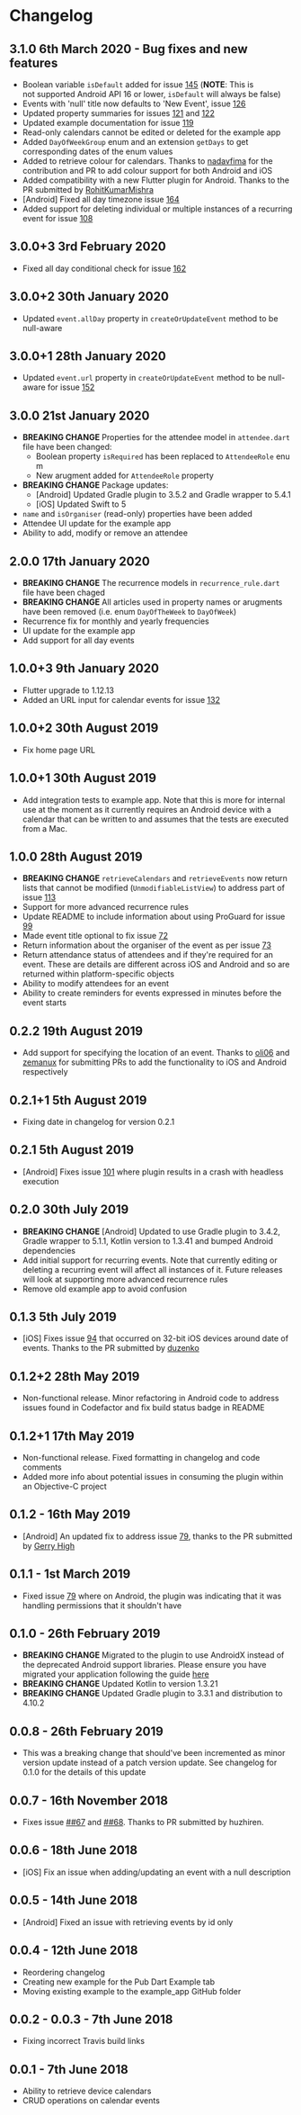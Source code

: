 # Changelog

## 3.1.0 6th March 2020 - Bug fixes and new features

* Boolean variable `isDefault` added for issue [145](https://github.com/builttoroam/flutter_plugins/issues/145) (**NOTE**: This is not supported Android API 16 or lower, `isDefault` will always be false)
* Events with 'null' title now defaults to 'New Event', issue [126](https://github.com/builttoroam/flutter_plugins/issues/126)
* Updated property summaries for issues [121](https://github.com/builttoroam/flutter_plugins/issues/121) and [122](https://github.com/builttoroam/flutter_plugins/issues/122)
* Updated example documentation for issue [119](https://github.com/builttoroam/flutter_plugins/issues/119)
* Read-only calendars cannot be edited or deleted for the example app
* Added `DayOfWeekGroup` enum and an extension `getDays` to get corresponding dates of the enum values
* Added to retrieve colour for calendars. Thanks to [nadavfima](https://github.com/nadavfima) for the contribution and PR to add colour support for both Android and iOS
* Added compatibility with a new Flutter plugin for Android. Thanks to the PR submitted by [RohitKumarMishra](https://github.com/RohitKumarMishra)
* [Android] Fixed all day timezone issue [164](https://github.com/builttoroam/flutter_plugins/issues/164)
* Added support for deleting individual or multiple instances of a recurring event for issue [108](https://github.com/builttoroam/flutter_plugins/issues/108)

## 3.0.0+3 3rd February 2020

* Fixed all day conditional check for issue [162](https://github.com/builttoroam/flutter_plugins/issues/162)

## 3.0.0+2 30th January 2020

* Updated `event.allDay` property in `createOrUpdateEvent` method to be null-aware

## 3.0.0+1 28th January 2020

* Updated `event.url` property in `createOrUpdateEvent` method to be null-aware for issue [152](https://github.com/builttoroam/flutter_plugins/issues/152)


## 3.0.0 21st January 2020

* **BREAKING CHANGE** Properties for the attendee model in `attendee.dart` file have been changed:
  * Boolean property `isRequired` has been replaced to `AttendeeRole` enum
  * New arugment added for `AttendeeRole` property
* **BREAKING CHANGE** Package updates:
  * [Android] Updated Gradle plugin to 3.5.2 and Gradle wrapper to 5.4.1
  * [iOS] Updated Swift to 5
* `name` and `isOrganiser` (read-only) properties have been added
* Attendee UI update for the example app
* Ability to add, modify or remove an attendee

## 2.0.0 17th January 2020

* **BREAKING CHANGE** The recurrence models in `recurrence_rule.dart` file have been chaged
* **BREAKING CHANGE** All articles used in property names or arugments have been removed (i.e. enum `DayOfTheWeek` to `DayOfWeek`)
* Recurrence fix for monthly and yearly frequencies
* UI update for the example app
* Add support for all day events

## 1.0.0+3 9th January 2020

* Flutter upgrade to 1.12.13
* Added an URL input for calendar events for issue [132](https://github.com/builttoroam/flutter_plugins/issues/132)

## 1.0.0+2 30th August 2019

* Fix home page URL

## 1.0.0+1 30th August 2019

* Add integration tests to example app. Note that this is more for internal use at the moment as it currently requires an Android device with a calendar that can be written to and assumes that the tests are executed from a Mac.

## 1.0.0 28th August 2019

* **BREAKING CHANGE** `retrieveCalendars` and `retrieveEvents` now return lists that cannot be modified (`UnmodifiableListView`) to address part of  issue [113](https://github.com/builttoroam/flutter_plugins/issues/113)
* Support for more advanced recurrence rules
* Update README to include information about using ProGuard for issue [99](https://github.com/builttoroam/flutter_plugins/issues/99)
* Made event title optional to fix issue [72](https://github.com/builttoroam/flutter_plugins/issues/72)
* Return information about the organiser of the event as per issue [73](https://github.com/builttoroam/flutter_plugins/issues/73)
* Return attendance status of attendees and if they're required for an event. These are details are different across iOS and Android and so are returned within platform-specific objects
* Ability to modify attendees for an event
* Ability to create reminders for events expressed in minutes before the event starts

## 0.2.2 19th August 2019

* Add support for specifying the location of an event. Thanks to [oli06](https://github.com/oli06) and [zemanux](https://github.com/zemanux) for submitting PRs to add the functionality to iOS and Android respectively

## 0.2.1+1 5th August 2019

* Fixing date in changelog for version 0.2.1

## 0.2.1 5th August 2019

* [Android] Fixes issue [101](https://github.com/builttoroam/flutter_plugins/issues/101) where plugin results in a crash with headless execution

## 0.2.0 30th July 2019

* **BREAKING CHANGE** [Android] Updated to use Gradle plugin to 3.4.2, Gradle wrapper to 5.1.1, Kotlin version to 1.3.41 and bumped Android dependencies
* Add initial support for recurring events. Note that currently editing or deleting a recurring event will affect all instances of it. Future releases will look at supporting more advanced recurrence rules
* Remove old example app to avoid confusion

## 0.1.3 5th July 2019

* [iOS] Fixes issue [94](https://github.com/builttoroam/flutter_plugins/issues/94) that occurred on 32-bit iOS devices around date of events. Thanks to the PR submitted by [duzenko](https://github.com/duzenko)

## 0.1.2+2 28th May 2019

* Non-functional release. Minor refactoring in Android code to address issues found in Codefactor and fix build status badge in README

## 0.1.2+1 17th May 2019

* Non-functional release. Fixed formatting in changelog and code comments
* Added more info about potential issues in consuming the plugin within an Objective-C project

## 0.1.2 - 16th May 2019

* [Android] An updated fix to address issue [79](https://github.com/builttoroam/flutter_plugins/issues/79), thanks to the PR submitted by [Gerry High](https://github.com/gerryhigh)

## 0.1.1 - 1st March 2019

* Fixed issue [79](https://github.com/builttoroam/flutter_plugins/issues/79) where on Android, the plugin was indicating that it was handling permissions that it shouldn't have

## 0.1.0 - 26th February 2019

* **BREAKING CHANGE** Migrated to the plugin to use AndroidX instead of the deprecated Android support libraries. Please ensure you have migrated your application following the guide [here](https://developer.android.com/jetpack/androidx/migrate)
* **BREAKING CHANGE** Updated Kotlin to version 1.3.21
* **BREAKING CHANGE** Updated Gradle plugin to 3.3.1 and distribution to 4.10.2

## 0.0.8 - 26th February 2019

* This was a breaking change that should've been incremented as minor version update instead of a patch version update. See changelog for 0.1.0 for the details of this update

## 0.0.7 - 16th November 2018

* Fixes issue [##67](https://github.com/builttoroam/flutter_plugins/issues/67) and [##68](https://github.com/builttoroam/flutter_plugins/issues/68). Thanks to PR submitted by huzhiren.

## 0.0.6 - 18th June 2018

* [iOS] Fix an issue when adding/updating an event with a null description

## 0.0.5 - 14th June 2018

* [Android] Fixed an issue with retrieving events by id only

## 0.0.4 - 12th June 2018

* Reordering changelog
* Creating new example for the Pub Dart Example tab
* Moving existing example to the example_app GitHub folder

## 0.0.2 - 0.0.3 - 7th June 2018

* Fixing incorrect Travis build links

## 0.0.1 - 7th June 2018

* Ability to retrieve device calendars
* CRUD operations on calendar events
